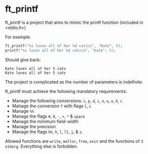 # ft_printf
ft_printf is a project that aims to mimic the printf function (included in &lt;stdio.h>)

For example:
```c
ft_printf("%s loves all of her %d cats\n", "Kate", 5);
printf("%s loves all of her %d cats\n", "Kate", 5);
```
Should give back:
```console
Kate loves all of her 5 cats
Kate loves all of her 5 cats
```

The project is complicated as the number of parameters is indefinite.  
  
ft_printf must achieve the following mandatory requirements:  
  
* Manage the following conversions: `s`, `p`, `d`, `i`, `o`, `u`, `x`, `X`, `c`
* Mahage the conversion `f` with flags `l`, `L`
* Manage `%%`
* Manage the flags `#`, `0`, `-`, `+`, `*` & `space`
* Manage the minimum field-width
* Manage the precision
* Manage the flags `hh`, `h`, `l`, `ll`, `j`, & `z`.

Allowed functions are `write`, `malloc`, `free`, `exit` and the functions of `3 stdarg`. Everything else is forbidden.
